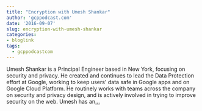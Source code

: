 ```yaml
---
title: "Encryption with Umesh Shankar"
author: 'gcppodcast.com'
date: '2016-09-07'
slug: encryption-with-umesh-shankar
categories:
- bloglink
tags:
  - gcppodcastcom
---
```


Umesh Shankar is a Principal Engineer based in New York, focusing on security and privacy. He created and continues to lead the Data Protection effort at Google, working to keep users' data safe in Google apps and on Google Cloud Platform. He routinely works with teams across the company on security and privacy design, and is actively involved in trying to improve security on the web. Umesh has an[... <i class="fas fa-external-link-alt"></i>](https://www.gcppodcast.com/post/episode-42-encryption-with-umesh-shankar/)

